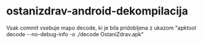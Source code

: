 # ostanizdrav-android-dekompilacija

Vsak commit vsebuje mapo decode, ki je bila pridobljena z ukazom "apktool decode --no-debug-info -o ./decode OstaniZdrav.apk"
